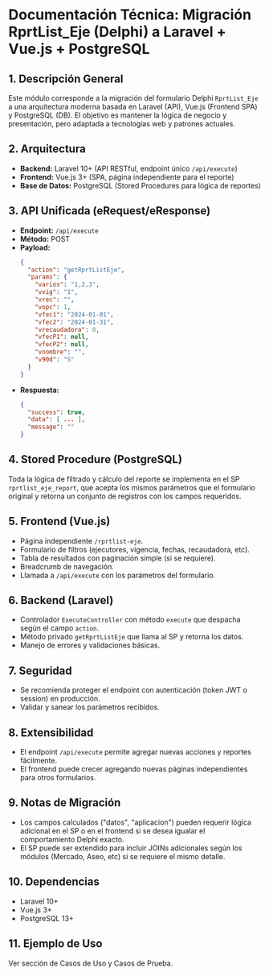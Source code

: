 # Documentación Técnica: Migración RprtList_Eje (Delphi) a Laravel + Vue.js + PostgreSQL

## 1. Descripción General
Este módulo corresponde a la migración del formulario Delphi `RprtList_Eje` a una arquitectura moderna basada en Laravel (API), Vue.js (Frontend SPA) y PostgreSQL (DB). El objetivo es mantener la lógica de negocio y presentación, pero adaptada a tecnologías web y patrones actuales.

## 2. Arquitectura
- **Backend:** Laravel 10+ (API RESTful, endpoint único `/api/execute`)
- **Frontend:** Vue.js 3+ (SPA, página independiente para el reporte)
- **Base de Datos:** PostgreSQL (Stored Procedures para lógica de reportes)

## 3. API Unificada (eRequest/eResponse)
- **Endpoint:** `/api/execute`
- **Método:** POST
- **Payload:**
  ```json
  {
    "action": "getRprtListEje",
    "params": {
      "varios": "1,2,3",
      "vvig": "1",
      "vrec": "",
      "vopc": 1,
      "vfec1": "2024-01-01",
      "vfec2": "2024-01-31",
      "vrecaudadora": 0,
      "vfecP1": null,
      "vfecP2": null,
      "vnombre": "",
      "v90d": "S"
    }
  }
  ```
- **Respuesta:**
  ```json
  {
    "success": true,
    "data": [ ... ],
    "message": ""
  }
  ```

## 4. Stored Procedure (PostgreSQL)
Toda la lógica de filtrado y cálculo del reporte se implementa en el SP `rprtlist_eje_report`, que acepta los mismos parámetros que el formulario original y retorna un conjunto de registros con los campos requeridos.

## 5. Frontend (Vue.js)
- Página independiente `/rprtlist-eje`.
- Formulario de filtros (ejecutores, vigencia, fechas, recaudadora, etc).
- Tabla de resultados con paginación simple (si se requiere).
- Breadcrumb de navegación.
- Llamada a `/api/execute` con los parámetros del formulario.

## 6. Backend (Laravel)
- Controlador `ExecuteController` con método `execute` que despacha según el campo `action`.
- Método privado `getRprtListEje` que llama al SP y retorna los datos.
- Manejo de errores y validaciones básicas.

## 7. Seguridad
- Se recomienda proteger el endpoint con autenticación (token JWT o session) en producción.
- Validar y sanear los parámetros recibidos.

## 8. Extensibilidad
- El endpoint `/api/execute` permite agregar nuevas acciones y reportes fácilmente.
- El frontend puede crecer agregando nuevas páginas independientes para otros formularios.

## 9. Notas de Migración
- Los campos calculados ("datos", "aplicacion") pueden requerir lógica adicional en el SP o en el frontend si se desea igualar el comportamiento Delphi exacto.
- El SP puede ser extendido para incluir JOINs adicionales según los módulos (Mercado, Aseo, etc) si se requiere el mismo detalle.

## 10. Dependencias
- Laravel 10+
- Vue.js 3+
- PostgreSQL 13+

## 11. Ejemplo de Uso
Ver sección de Casos de Uso y Casos de Prueba.
